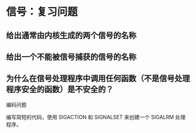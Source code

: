 # 信号：复习问题

## 给出通常由内核生成的两个信号的名称

## 给出一个不能被信号捕获的信号的名称

## 为什么在信号处理程序中调用任何函数（不是信号处理程序安全的函数）是不安全的？

编码问题

编写简短的代码，使用 SIGACTION 和 SIGNALSET 来创建一个 SIGALRM 处理程序。
